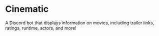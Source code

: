 # Cinematic

A Discord bot that displays information on movies, including trailer links, ratings, runtime, actors, and more!

